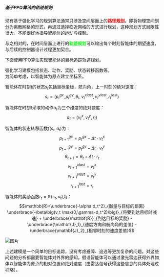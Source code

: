 ##### 基于PPO算法的轨迹规划
现有基于强化学习的规划算法通常只涉及空间层面上的<font color = 'red'>**路径规划**</font>，即将物理空间划分为离散网格的形式，再通过选择临近网格的方式进行规划，这种规划方式局限性很大，不能很好地指导智能体的运动与控制。

与之相对的，在时间层面上进行的<font color = 'lime'>**轨迹规划**</font>可以输出每个时刻智能体的期望速度，与后续的控制器设计过程更加契合。

下面使用PPO算法实现智能体的目标追踪轨迹规划。

强化学习建模包括状态、动作、奖励、状态转移函数等。  
为简单考虑，以智能体为原点建立坐标系。 

智能体在时刻$t$的状态$s_t$包括目标坐标，航向角，上一时刻的绝对速度：$$s_t=(p^{gx}_t,p^{gy}_t,\theta_t,v^{xlast}_t,v^{ylast}_t,r^{last}_t)$$


智能体在时刻$t$采取的动作$a_t$为三个维度的绝对速度：$$a_t=(v^x_t,v^y_t,r_t)$$  

智能体的状态转移函数$f(s_t,a_t)$为：$$p^{gx}_{t+1}=p^{gx}_t-\Delta t \cdot v^x_t$$  $$p^{gy}_{t+1}=p^{gy}_t-\Delta t \cdot v^y_t$$  $$\theta_{t+1}=\theta_{t}+\Delta t \cdot r_t$$  $$v^{xlast}_{t+1}=v^{x}_t$$  $$v^{ylast}_{t+1}=v^{y}_t$$   $$r^{last}_{t+1}=r_t$$ 

智能体的奖励函数$r_t = \mathbb{R}(s_t,a_t)$为：$$\mathbb{R}=\underbrace{-\alpha d_t^2}_{衡量与目标的距离} \underbrace{-\beta\big(v_t \max(0,\gamma-d_t^2)\big)}_{将要到达目标时减速} + \underbrace{\mathbf{R}}_{到达目标的奖励} - \underbrace{\mathbf{J}_1}_{速度方向和航向角的差值} - \underbrace{\mathbf{J}_2}_{相邻时刻的速度差值}$$

![图片](.\figure\figure1.svg)

上述建模是一个简单的目标追踪，没有考虑避障、追逃等更加复杂的问题。对这些问题的分析都需要智能体对外界的感知。假设智能体可以通过激光雷达获得外界物体以智能体为原点的相对位置和绝对速度（由雷达信号获得这些信息的具体处理过程略）。